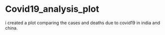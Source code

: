 # Covid19_analysis_plot

i created a plot comparing the cases and deaths due to covid19 in india and china.
